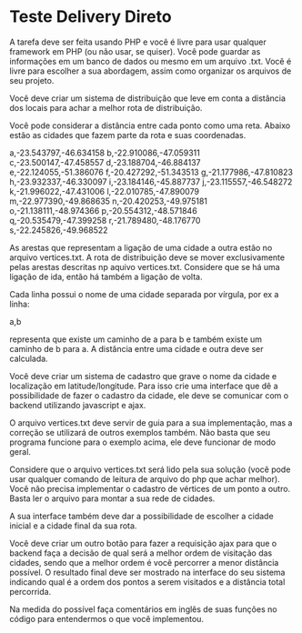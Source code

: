 # Teste Delivery Direto

A tarefa deve ser feita usando PHP e você é livre para usar qualquer framework em PHP (ou não usar, se quiser).
Você pode guardar as informações em um banco de dados ou mesmo em um arquivo .txt. Você é livre para escolher a sua abordagem, assim como organizar os arquivos de seu projeto.

Você deve criar um sistema de distribuição que leve em conta a distância dos locais para achar a melhor rota de distribuição. 

Você pode considerar a distância entre cada ponto como uma reta. Abaixo estão as cidades que fazem parte da rota e suas coordenadas.

a,-23.543797,-46.634158
b,-22.910086,-47.059311
c,-23.500147,-47.458557
d,-23.188704,-46.884137
e,-22.124055,-51.386076
f,-20.427292,-51.343513
g,-21.177986,-47.810823
h,-23.932337,-46.330097
i,-23.184146,-45.887737
j,-23.115557,-46.548272
k,-21.996022,-47.431006
l,-22.010785,-47.890079
m,-22.977390,-49.868635
n,-20.420253,-49.975181
o,-21.138111,-48.974366
p,-20.554312,-48.571846
q,-20.535479,-47.399258
r,-21.789480,-48.176770
s,-22.245826,-49.968522

As arestas que representam a ligação de uma cidade a outra estão no arquivo vertices.txt. A rota de distribuição deve se mover exclusivamente pelas arestas descritas np aquivo vertices.txt. Considere que se há uma ligação de ida, então há também a ligação de volta.

Cada linha possui o nome de uma cidade separada por vírgula, por ex a linha:

a,b

representa que existe um caminho de a para b e também existe um caminho de b para a. A distância entre uma cidade e outra deve ser calculada.
 
Você deve criar um sistema de cadastro que grave o nome da cidade e localização em latitude/longitude. Para isso crie uma interface que dê a possibilidade de fazer o cadastro da cidade, ele deve se comunicar com o backend utilizando javascript e ajax.

O arquivo vertices.txt deve servir de guia para a sua implementação, mas a correção se utilizará de outros exemplos também. Não basta que seu programa funcione para o exemplo acima, ele deve funcionar de modo geral.

Considere que o arquivo vertices.txt será lido pela sua solução (você pode usar qualquer comando de leitura de arquivo do php que achar melhor). Você não precisa implementar o cadastro de vértices de um ponto a outro. Basta ler o arquivo para montar a sua rede de cidades.

A sua interface também deve dar a possibilidade de escolher a cidade inicial e a cidade final da sua rota.

Você deve criar um outro botão para fazer a requisição ajax para que o backend faça a decisão de qual será a melhor ordem de visitação das cidades, sendo que a melhor ordem é você percorrer a menor distância possível. O resultado final deve ser mostrado na interface do seu sistema indicando qual é a ordem dos pontos a serem visitados e a distância total percorrida.

Na medida do possível faça comentários em inglês de suas funções no código para entendermos o que você implementou.
